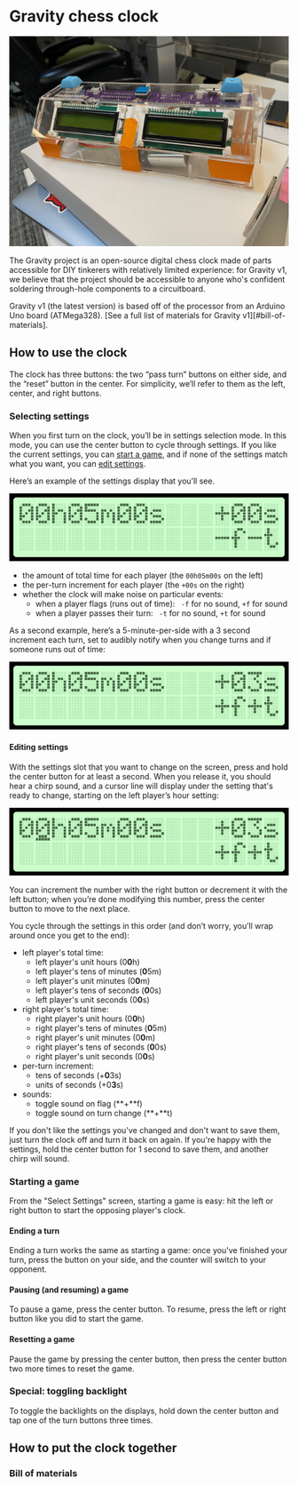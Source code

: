 # Gravity chess clock

![Gravity Clock](static/chess_clock.png)

The Gravity project is an open-source digital chess clock made of parts accessible for DIY tinkerers with relatively limited experience: for Gravity v1, we believe that the project should be accessible to anyone who's confident soldering through-hole components to a circuitboard.

Gravity v1 (the latest version) is based off of the processor from an Arduino Uno board (ATMega328). [See a full list of materials for Gravity v1][#bill-of-materials].

## How to use the clock

The clock has three buttons: the two “pass turn” buttons on either side, and the “reset” button in the center. For simplicity, we’ll refer to them as the left, center, and right buttons.

### Selecting settings

When you first turn on the clock, you’ll be in settings selection mode. In this mode, you can use the center button to cycle through settings. If you like the current settings, you can [start a game](#starting-a-game), and if none of the settings match what you want, you can [edit settings](#editing-settings).

Here’s an example of the settings display that you’ll see.

![an LCD character display showing "00h05m00s +00s" on the first line, and "-f-t" on the second](static/settings%20select%205_0.png)

- the amount of total time for each player (the `00h05m00s` on the left)
- the per-turn increment for each player (the `+00s` on the right)
- whether the clock will make noise on particular events:
  - when a player flags (runs out of time): ` -f` for no sound, `+f` for sound
  - when a player passes their turn: ` -t` for no sound, `+t` for sound

As a second example, here’s a 5-minute-per-side with a 3 second increment each turn, set to audibly notify when you change turns and if someone runs out of time:

![an LCD character display showing "00h05m00s +03s" on the first line, and "+f+t" on the second](static/settings%20select%205_3.png)

#### Editing settings

With the settings slot that you want to change on the screen, press and hold the center button for at least a second. When you release it, you should hear a chirp sound, and a cursor line will display under the setting that's ready to change, starting on the left player’s hour setting:

![an LCD character display showing "00h05m00s +03s +f+t", with the cursor below the second "0" in "00h"](static/settings%20modify%205_3.png)

You can increment the number with the right button or decrement it with the left button; when you’re done modifying this number, press the center button to move to the next place.

You cycle through the settings in this order (and don’t worry, you’ll wrap around once you get to the end):

- left player's total time:
  - left player's unit hours (0**0**h)
  - left player's tens of minutes (**0**5m)
  - left player's unit minutes (0**0**m)
  - left player's tens of seconds (**0**0s)
  - left player's unit seconds (0**0**s)
- right player's total time:
  - right player's unit hours (0**0**h)
  - right player's tens of minutes (**0**5m)
  - right player's unit minutes (0**0**m)
  - right player's tens of seconds (**0**0s)
  - right player's unit seconds (0**0**s)
- per-turn increment:
  - tens of seconds (+**0**3s)
  - units of seconds (+0**3**s)
- sounds:
  - toggle sound on flag (**+**f)
  - toggle sound on turn change (**+**t)

If you don't like the settings you've changed and don't want to save them, just turn the clock off and turn it back on again. If you're happy with the settings, hold the center button for 1 second to save them, and another chirp will sound.

### Starting a game

From the "Select Settings" screen, starting a game is easy: hit the left or right button to start the opposing player's clock.

#### Ending a turn

Ending a turn works the same as starting a game: once you've finished your turn, press the button on your side, and the counter will switch to your opponent.

#### Pausing (and resuming) a game

To pause a game, press the center button. To resume, press the left or right button like you did to start the game.

#### Resetting a game

Pause the game by pressing the center button, then press the center button two more times to reset the game.

### Special: toggling backlight

To toggle the backlights on the displays, hold down the center button and tap one of the turn buttons three times.

## How to put the clock together

### Bill of materials
